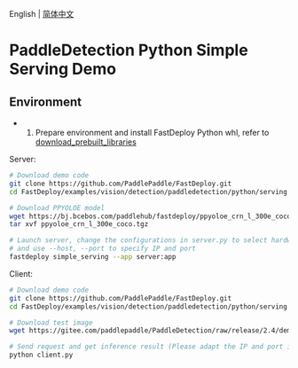 English | [简体中文](README_CN.md)

# PaddleDetection Python Simple Serving Demo


## Environment

- 1. Prepare environment and install FastDeploy Python whl, refer to [download_prebuilt_libraries](../../../../../../docs/en/build_and_install/download_prebuilt_libraries.md)

Server:
```bash
# Download demo code
git clone https://github.com/PaddlePaddle/FastDeploy.git
cd FastDeploy/examples/vision/detection/paddledetection/python/serving

# Download PPYOLOE model
wget https://bj.bcebos.com/paddlehub/fastdeploy/ppyoloe_crn_l_300e_coco.tgz
tar xvf ppyoloe_crn_l_300e_coco.tgz

# Launch server, change the configurations in server.py to select hardware, backend, etc.
# and use --host, --port to specify IP and port
fastdeploy simple_serving --app server:app
```

Client:
```bash
# Download demo code
git clone https://github.com/PaddlePaddle/FastDeploy.git
cd FastDeploy/examples/vision/detection/paddledetection/python/serving

# Download test image
wget https://gitee.com/paddlepaddle/PaddleDetection/raw/release/2.4/demo/000000014439.jpg

# Send request and get inference result (Please adapt the IP and port if necessary)
python client.py
```
